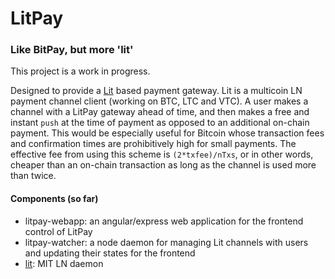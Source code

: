 # LitPay
### Like BitPay, but more 'lit'

This project is a work in progress. 

Designed to provide a [Lit](https://github.com/mit-dci/lit) based payment gateway. Lit is a multicoin LN payment channel client
(working on BTC, LTC and VTC). A user makes a channel with a LitPay gateway ahead of time, and then makes a free and instant `push`
at the time of payment as opposed to an additional on-chain payment. This would be especially useful for Bitcoin whose transaction
fees and confirmation times are prohibitively high for small payments. The effective fee from using this scheme is `(2*txfee)/nTxs`, or in other words, cheaper than an on-chain transaction as long as the channel is used more than twice. 

#### Components (so far)

- litpay-webapp: an angular/express web application for the frontend control of LitPay
- litpay-watcher: a node daemon for managing Lit channels with users and updating their states for the frontend
- [lit](https://github.com/mit-dci/lit): MIT LN daemon
